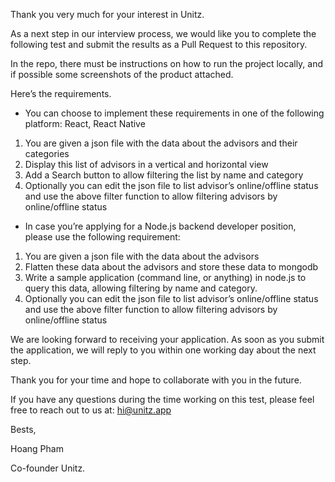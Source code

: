 Thank you very much for your interest in Unitz. 

As a next step in our interview process, we would like you to complete the following test and submit the results as a Pull Request to this repository.

In the repo, there must be instructions on how to run the project locally, and if possible some screenshots of the product attached. 

Here’s the requirements. 

- You can choose to implement these requirements in one of the following platform: React, React Native

1. You are given a json file with the data about the advisors and their categories
2. Display this list of advisors in a vertical and horizontal view
3. Add a Search button to allow filtering the list by name and category
4. Optionally you can edit the json file to list advisor’s online/offline status and use the above filter function to allow filtering advisors by online/offline status 

- In case you’re applying for a Node.js backend developer position, please use the following requirement:

1. You are given a json file with the data about the advisors
2. Flatten these data about the advisors and store these data to mongodb
3. Write a sample application (command line, or anything) in node.js to query this data, allowing filtering by name and category. 
4. Optionally you can edit the json file to list advisor’s online/offline status and use the above filter function to allow filtering advisors by online/offline status

We are looking forward to receiving your application. As soon as you submit the application, we will reply to you within one working day about the next step. 

Thank you for your time and hope to collaborate with you in the future. 

If you have any questions during the time working on this test, please feel free to reach out to us at: hi@unitz.app 

Bests,

Hoang Pham

Co-founder Unitz.


